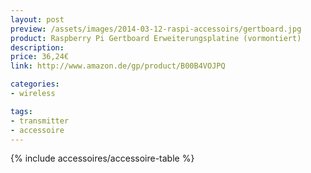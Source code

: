 ```yaml
---
layout: post
preview: /assets/images/2014-03-12-raspi-accessoirs/gertboard.jpg
product: Raspberry Pi Gertboard Erweiterungsplatine (vormontiert)
description:
price: 36,24€
link: http://www.amazon.de/gp/product/B00B4VOJPQ

categories:
- wireless

tags:
- transmitter
- accessoire
---
```


{% include accessoires/accessoire-table %}